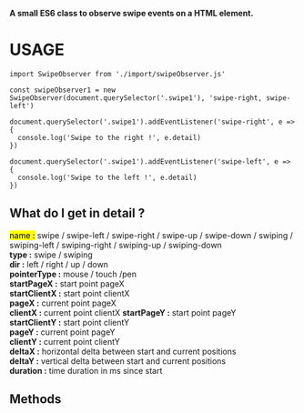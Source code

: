 **A small ES6 class to observe swipe events on a HTML element.**

# USAGE

```
import SwipeObserver from './import/swipeObserver.js'

const swipeObserver1 = new SwipeObserver(document.querySelector('.swipe1'), 'swipe-right, swipe-left')  

document.querySelector('.swipe1').addEventListener('swipe-right', e => {
  console.log('Swipe to the right !', e.detail)
}) 

document.querySelector('.swipe1').addEventListener('swipe-left', e => {
  console.log('Swipe to the left !', e.detail)
})
```

## What do I get in **detail** ?
<mark>name :</mark> swipe / swipe-left / swipe-right / swipe-up / swipe-down / swiping / swiping-left / swiping-right / swiping-up / swiping-down  
**type :** swipe / swiping  
**dir :** left / right / up / down  
**pointerType :** mouse / touch /pen  
**startPageX :** start point pageX  
**startClientX :** start point clientX  
**pageX :** current point pageX  
**clientX :** current point clientX
**startPageY :** start point pageY  
**startClientY :** start point clientY  
**pageY :** current point pageY  
**clientY :** current point clientY  
**deltaX :**  horizontal delta between start and current positions  
**deltaY :** vertical delta between start and current positions  
**duration :** time duration in ms since start 

## Methods
